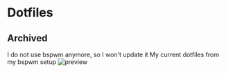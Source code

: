 # Dotfiles
## Archived
I do not use bspwm anymore, so I won't update it
My current dotfiles from my bspwm setup
![preview](preview.png)
